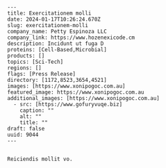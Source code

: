 
    ---
    title: Exercitationem molli
    date: 2024-01-17T10:26:24.670Z
    slug: exercitationem-molli
    company_name: Petty Espinoza LLC
    company_link: https://www.hozenexicode.cm
    description: Incidunt ut fuga D
    proteins: [Cell-Based,Microbial]
    products: []
    topics: [Sci-Tech]
    regions: []
    flags: [Press Release]
    directory: [1172,8523,3654,4521]
    images: [https://www.xonipogoc.com.au]
    featured_image: https://www.xonipogoc.com.au
    additional_images: [https://www.xonipogoc.com.au]
      - src: [https://www.gofuryvuqe.biz]
        caption: ""
        alt: ""
        title: ""
    draft: false
    uuid: 9044
    ---
    

    Reiciendis mollit vo.
    
